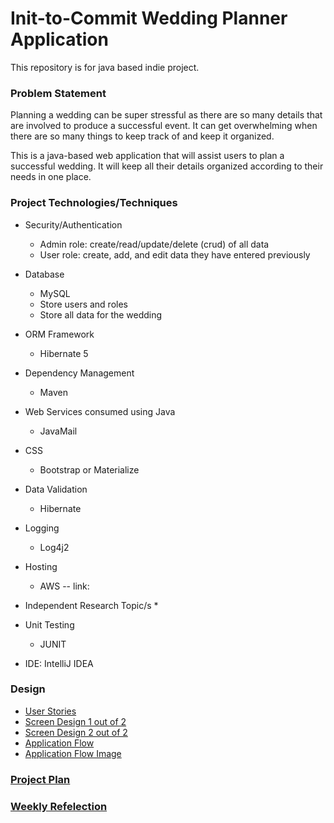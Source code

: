
# Init-to-Commit Wedding Planner Application


This repository is for java based indie project.

### Problem Statement

Planning a wedding can be super stressful as there are so many details
that are involved to produce a successful event.  It can get overwhelming when
there are so many things to keep track of and keep it organized.

This is a java-based web application that will assist users to plan a successful wedding. It will keep all their
details organized according to their needs in one place.

### Project Technologies/Techniques 

* Security/Authentication
  * Admin role: create/read/update/delete (crud) of all data
  * User role: create, add, and edit data they have entered previously
 
* Database
  * MySQL
  * Store users and roles
  * Store all data for the wedding 
  
* ORM Framework
  * Hibernate 5
  
* Dependency Management
  * Maven
  
* Web Services consumed using Java
  * JavaMail
  
* CSS 
  * Bootstrap or Materialize
  
* Data Validation
  * Hibernate
  
* Logging
  *  Log4j2
  
* Hosting
  * AWS -- link: 
  
* Independent Research Topic/s
  * 
  
* Unit Testing
  * JUNIT
  
* IDE: IntelliJ IDEA


### Design

* [User Stories](DesignDocuments/UserStories.md)
* [Screen Design 1 out of 2](DesignDocuments/ScreenDesign(1).png)
* [Screen Design 2 out of 2](DesignDocuments/ScreenDesign(2).png)
* [Application Flow ](DesignDocuments/ApplicationFlow.md)
* [Application Flow Image](DesignDocuments/ApplicationFlow.png)


### [Project Plan](ProjectPlan.md)

### [Weekly Refelection](WeeklyReflection.md)
